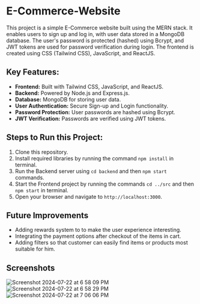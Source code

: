 # E-Commerce-Website

This project is a simple E-Commerce website built using the MERN stack. It enables users to sign up and log in, with user data stored in a MongoDB database. The user's password is protected (hashed) using Bcrypt, and JWT tokens are used for password verification during login. The frontend is created using CSS (Tailwind CSS), JavaScript, and ReactJS.

## Key Features:
* **Frontend:** Built with Tailwind CSS, JavaScript, and ReactJS.
* **Backend:** Powered by Node.js and Express.js.
* **Database:** MongoDB for storing user data.
* **User Authentication:** Secure Sign-up and Login functionality.
* **Password Protection:** User passwords are hashed using Bcrypt.
* **JWT Verification:** Passwords are verified using JWT tokens.

## Steps to Run this Project:

1. Clone this repository.
2. Install required libraries by running the command `npm install` in terminal.
3. Run the Backend server using `cd backend` and then `npm start` commands.
4. Start the Frontend project by running the commands `cd ../src` and then `npm start` in terminal.
5. Open your browser and navigate to `http://localhost:3000`.

## Future Improvements

* Adding rewards system to to make the user experience interesting.
* Integrating the payment options after checkout of the items in cart.
* Adding filters so that customer can easily find items or products most suitable for him.

## Screenshots
![Screenshot 2024-07-22 at 6 58 09 PM](https://github.com/user-attachments/assets/6276b6df-b151-4500-84c4-66ffc6ede96c)
![Screenshot 2024-07-22 at 6 58 29 PM](https://github.com/user-attachments/assets/2d74c814-435c-4dc0-ae36-0bd1122d00b4)
![Screenshot 2024-07-22 at 7 06 06 PM](https://github.com/user-attachments/assets/b7842021-2773-4099-965f-73b81b732e3d)


